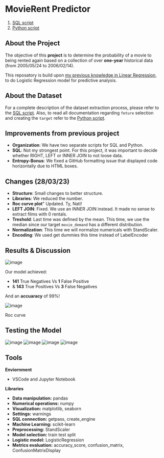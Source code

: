 # MovieRent Predictor
1. [SQL script](https://github.com/isi-mube/movie-rent-predictor/blob/main/notebook/sql_database_extraction_process.sql)
2. [Python script](https://github.com/isi-mube/movie-rent-predictor/blob/main/notebook/imb_solution_lab_logistic_regression.ipynb)

## About the Project
The objective of this **project** is to determine the probability of a movie to being rented again based on a collection of over **one-year** historical data (from 2005/05/24 to 2006/02/14).

This reposatory is build upon [my previous knowledge in Linear Regression](https://github.com/isi-mube/mbappe-project), to do Logistic Regression model for predictive analysis.

## About the Dataset
For a complete description of the dataset extraction process, please refer to the [SQL script](https://github.com/isi-mube/movie-rent-predictor/blob/main/notebook/sql_database_extraction_process.sql).
Also, to read all documentation regarding `feture` selection and creating the `target` refer to the [Python script](https://github.com/isi-mube/movie-rent-predictor/blob/main/notebook/imb_solution_lab_logistic_regression.ipynb).


## Improvements from previous project
* **Organization**: We have two separate scripts for SQL and Python.
* **SQL**: Not my strongest point. For this project, it was important to decide whether RIGHT, LEFT or INNER JOIN to not loose data.
* **Entropy-Bonus**: We fixed a GitHub formatting issue that displayed code horizontally due to HTML boxes.

## Changes (28/03/23)
* **Structure**: Small changes to better structure.
* **Libraries**: We reduced the number.
* **Roc curve plot**" Updated. Ty, Nati!
* **LEFT JOIN**: Fixed. We use an INNER JOIN instead. It made no sense to extract films with 0 rentals.
* **Treshold**: Last time was defined by the mean. This time, we use the median since our target `movie_demand` has a different distribution.
* **Normalization**: This time we will normalize numericals with StandScaler.
* **Encoding**: We used get dummies this time instead of LabelEncoder




## Results & Discussion

![image](https://user-images.githubusercontent.com/90038586/228161380-666efe90-6a81-4641-a416-3f88e2918396.png)

Our model achieved:
* **141** True Negatives Vs **1** False Positive
* & **143** True Positives Vs **3** False Negatives
    
And an **accuaracy** of 99%!

![image](https://user-images.githubusercontent.com/90038586/228161454-7e7049ce-8372-460a-a582-307b1648c51f.png)

Roc curve

## Testing the Model

![image](https://user-images.githubusercontent.com/90038586/228161726-21dae39b-ecd3-43d9-8cfc-3c9077a797bc.png)
![image](https://user-images.githubusercontent.com/90038586/228161772-85f6383a-e17d-4486-8723-30f7098b2fd6.png)
![image](https://user-images.githubusercontent.com/90038586/228161843-2d7fb9d0-a584-4504-8eed-c73760cce451.png)
![image](https://user-images.githubusercontent.com/90038586/228161890-6e90c212-b39b-421b-a02a-39f59924ce2d.png)


## Tools
**Enviornment**
* VSCode and Jupyter Notebook

**Libraries**
* **Data manipulation:** pandas
* **Numerical operations:** numpy
* **Visualization:** matplotlib, seaborn
* **Settings:** warnings
* **SQL connection:** getpass, create_engine
* **Machine Learning:** scikit-learn
* **Preprocessing:** StandScaler
* **Model selection:** train test split
* **Logistic model:** LogisticRegression
* **Metrics evaluation:** accuracy_score, confusion_matrix, ConfusionMatrixDisplay

